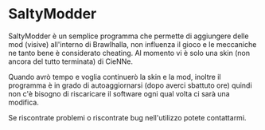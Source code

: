 # SaltyModder

SaltyModder è un semplice programma che permette di aggiungere delle mod (visive) all'interno di Brawlhalla, non influenza il gioco e le meccaniche ne tanto bene è considerato cheating. Al momento vi è solo una skin (non ancora del tutto terminata) di CieNNe.

Quando avrò tempo e voglia continuerò la skin e la mod, inoltre il programma è in grado di autoaggiornarsi (dopo averci sbattuto ore) quindi non c'è bisogno di riscaricare il software ogni qual volta ci sarà una modifica.

Se riscontrate problemi o riscontrate bug nell'utilizzo potete contattarmi.
